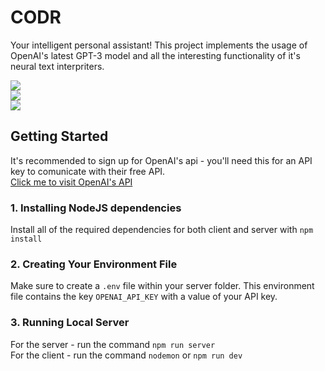 # CODR
Your intelligent personal assistant! This project implements the usage of OpenAI's latest GPT-3 model and all the interesting functionality of it's neural text interpriters.

<img src="https://i.ibb.co/m58WdXp/codr-nav.png" /><br>
<img src="https://i.ibb.co/Ky1bQSR/codr-user-Question.png" /><br>
<img src="https://i.ibb.co/02JMBr2/codr-bot-Answer.png" /><br>

## Getting Started
It's recommended to sign up for OpenAI's api - you'll need this for an API key to comunicate with their free API.<br>
<a href="https://openai.com/api">Click me to visit OpenAI's API</a>

### 1. Installing NodeJS dependencies
Install all of the required dependencies for both client and server with `npm install` <br>

### 2. Creating Your Environment File
Make sure to create a `.env` file within your server folder.
This environment file contains the key `OPENAI_API_KEY` with a value of your API key.

### 3. Running Local Server
For the server - run the command `npm run server` <br>
For the client - run the command `nodemon` or `npm run dev`
